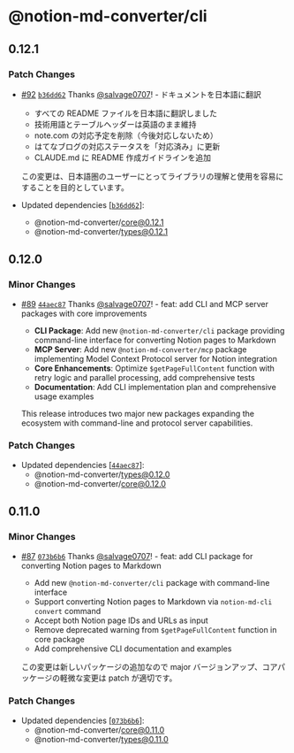 # @notion-md-converter/cli

## 0.12.1

### Patch Changes

- [#92](https://github.com/salvage0707/notion-md-converter/pull/92) [`b36dd62`](https://github.com/salvage0707/notion-md-converter/commit/b36dd629626548643e484384266550e748d332bf) Thanks [@salvage0707](https://github.com/salvage0707)! - ドキュメントを日本語に翻訳

  - すべての README ファイルを日本語に翻訳しました
  - 技術用語とテーブルヘッダーは英語のまま維持
  - note.com の対応予定を削除（今後対応しないため）
  - はてなブログの対応ステータスを「対応済み」に更新
  - CLAUDE.md に README 作成ガイドラインを追加

  この変更は、日本語圏のユーザーにとってライブラリの理解と使用を容易にすることを目的としています。

- Updated dependencies [[`b36dd62`](https://github.com/salvage0707/notion-md-converter/commit/b36dd629626548643e484384266550e748d332bf)]:
  - @notion-md-converter/core@0.12.1
  - @notion-md-converter/types@0.12.1

## 0.12.0

### Minor Changes

- [#89](https://github.com/salvage0707/notion-md-converter/pull/89) [`44aec87`](https://github.com/salvage0707/notion-md-converter/commit/44aec8744277a41a1e208f1b84a131f0d72def8b) Thanks [@salvage0707](https://github.com/salvage0707)! - feat: add CLI and MCP server packages with core improvements

  - **CLI Package**: Add new `@notion-md-converter/cli` package
    providing command-line interface for converting Notion pages to
    Markdown
  - **MCP Server**: Add new `@notion-md-converter/mcp` package
    implementing Model Context Protocol server for Notion
    integration
  - **Core Enhancements**: Optimize `$getPageFullContent`
    function with retry logic and parallel processing, add
    comprehensive tests
  - **Documentation**: Add CLI implementation plan and
    comprehensive usage examples

  This release introduces two major new packages expanding the
  ecosystem with command-line and protocol server capabilities.

### Patch Changes

- Updated dependencies [[`44aec87`](https://github.com/salvage0707/notion-md-converter/commit/44aec8744277a41a1e208f1b84a131f0d72def8b)]:
  - @notion-md-converter/types@0.12.0
  - @notion-md-converter/core@0.12.0

## 0.11.0

### Minor Changes

- [#87](https://github.com/salvage0707/notion-md-converter/pull/87) [`073b6b6`](https://github.com/salvage0707/notion-md-converter/commit/073b6b68ca2464a16639d225da75272669835dfa) Thanks [@salvage0707](https://github.com/salvage0707)! - feat: add CLI package for converting Notion pages to Markdown

  - Add new `@notion-md-converter/cli` package with command-line interface
  - Support converting Notion pages to Markdown via `notion-md-cli convert` command
  - Accept both Notion page IDs and URLs as input
  - Remove deprecated warning from `$getPageFullContent` function in core package
  - Add comprehensive CLI documentation and examples

  この変更は新しいパッケージの追加なので major バージョンアップ、コアパッケージの軽微な変更は patch が適切です。

### Patch Changes

- Updated dependencies [[`073b6b6`](https://github.com/salvage0707/notion-md-converter/commit/073b6b68ca2464a16639d225da75272669835dfa)]:
  - @notion-md-converter/core@0.11.0
  - @notion-md-converter/types@0.11.0
